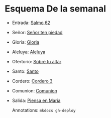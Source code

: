 # Esquema De la semanal

- Entrada: [Salmo 62](entrada/salmo_62.md)
- Señor: [Señor ten piedad](senior_ten_piedad/senior_5.md)
- Gloria: [Gloria](gloria/gloria_1.md)
- Aleluya: [Aleluya](aleluya/aleluya_1.md)
- Ofertorio: [Sobre tu altar](ofertorio/te_presentamos_el_vino_y_el_pan.md)
- Santo: [Santo ](santo/santo_3.md)
- Cordero: [Cordero 3](cordero/cordero_7.md)
- Comunion: [Comunion](comunion/permanecer_en_ti.md)
- Salida: [Piensa en Maria](salida/piensa_en_maria.md)

  Annotations:
  `mkdocs gh-deploy`
